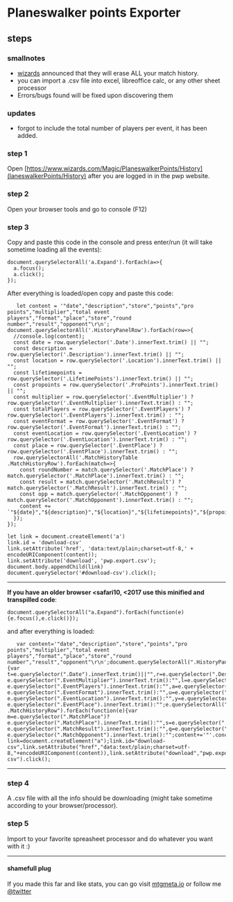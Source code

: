 # Planeswalker points Exporter

## steps	

### smallnotes

* [wizards](https://magic.gg/news/sunsetting-planeswalker-points) announced that they will erase ALL your match history.
* you can import a .csv file into excel, libreoffice calc, or any other sheet processor
* Errors/bugs found will be fixed upon discovering  them

### updates
* forgot to include the total number of players per event, it has been added.


### step 1

Open [https://www.wizards.com/Magic/PlaneswalkerPoints/History](laneswalkerPoints/History) after you are logged in in the pwp website.

### step 2

Open your browser tools and go to console (F12)

### step 3

Copy and paste this code in the console and press enter/run (it will take sometime loading all the events):

    document.querySelectorAll('a.Expand').forEach(a=>{
      a.focus();
      a.click();
    });

After everything is loaded/open copy and paste this code:
    
       let content = '"date","description","store","points","pro points","multiplier","total event players","format","place","store","round number","result","opponent"\r\n';
    document.querySelectorAll('.HistoryPanelRow').forEach(row=>{
      //console.log(content);
      const date = row.querySelector('.Date').innerText.trim() || "";
      const description = row.querySelector('.Description').innerText.trim() || "";
      const location = row.querySelector('.Location').innerText.trim() || "";
      const lifetimepoints = row.querySelector('.LifetimePoints').innerText.trim() || "";
      const propoints = row.querySelector('.ProPoints').innerText.trim() || "";
      const multiplier = row.querySelector('.EventMultiplier') ? row.querySelector('.EventMultiplier').innerText.trim() : "";
      const totalPlayers = row.querySelector('.EventPlayers') ? row.querySelector('.EventPlayers').innerText.trim() : "";
      const eventFormat = row.querySelector('.EventFormat') ? row.querySelector('.EventFormat').innerText.trim() : "";
      const eventLocation = row.querySelector('.EventLocation') ? row.querySelector('.EventLocation').innerText.trim() : "";
      const place = row.querySelector('.EventPlace') ? row.querySelector('.EventPlace').innerText.trim() : "";
      row.querySelectorAll('.MatchHistoryTable .MatchHistoryRow').forEach(match=>{
        const roundNumber = match.querySelector('.MatchPlace') ? match.querySelector('.MatchPlace').innerText.trim() : "";
        const result = match.querySelector('.MatchResult') ? match.querySelector('.MatchResult').innerText.trim() : "";
        const opp = match.querySelector('.MatchOpponent') ? match.querySelector('.MatchOpponent').innerText.trim() : "";
        content += `"${date}","${description}","${location}","${lifetimepoints}","${propoints}","${multiplier}","${totalPlayers}","${eventFormat}","${eventLocation}","${place}","${roundNumber}","${result}","${opp}"\r\n`;
      });
    });

    let link = document.createElement('a')
    link.id = 'download-csv'
    link.setAttribute('href', 'data:text/plain;charset=utf-8,' + encodeURIComponent(content));
    link.setAttribute('download', 'pwp.export.csv');
    document.body.appendChild(link)
    document.querySelector('#download-csv').click();

___
**If you have an older browser <safari10, <2017 use this minified and transpilled code**:

    document.querySelectorAll("a.Expand").forEach(function(e){e.focus(),e.click()});

and after everything is loaded:

       var content='"date","description","store","points","pro points","multiplier","total event players","format","place","store","round number","result","opponent"\r\n';document.querySelectorAll(".HistoryPanelRow").forEach(function(e){var t=e.querySelector(".Date").innerText.trim()||"",r=e.querySelector(".Description").innerText.trim()||"",n=e.querySelector(".Location").innerText.trim()||"",c=e.querySelector(".LifetimePoints").innerText.trim()||"",o=e.querySelector(".ProPoints").innerText.trim()||"",i=e.querySelector(".EventMultiplier")?e.querySelector(".EventMultiplier").innerText.trim():"",l=e.querySelector(".EventPlayers")?e.querySelector(".EventPlayers").innerText.trim():"",a=e.querySelector(".EventFormat")?e.querySelector(".EventFormat").innerText.trim():"",u=e.querySelector(".EventLocation")?e.querySelector(".EventLocation").innerText.trim():"",y=e.querySelector(".EventPlace")?e.querySelector(".EventPlace").innerText.trim():"";e.querySelectorAll(".MatchHistoryTable .MatchHistoryRow").forEach(function(e){var m=e.querySelector(".MatchPlace")?e.querySelector(".MatchPlace").innerText.trim():"",s=e.querySelector(".MatchResult")?e.querySelector(".MatchResult").innerText.trim():"",q=e.querySelector(".MatchOpponent")?e.querySelector(".MatchOpponent").innerText.trim():"";content+='"'.concat(t,'","').concat(r,'","').concat(n,'","').concat(c,'","').concat(o,'","').concat(i,'","').concat(l,'","').concat(a,'","').concat(u,'","').concat(y,'","').concat(m,'","').concat(s,'","').concat(q,'"\r\n')})});var link=document.createElement("a");link.id="download-csv",link.setAttribute("href","data:text/plain;charset=utf-8,"+encodeURIComponent(content)),link.setAttribute("download","pwp.export.csv"),document.body.appendChild(link),document.querySelector("#download-csv").click();
___

### step 4

A .csv file with all the info should be downloading (might take sometime according to your browser/processor).

### step 5

Import to your favorite spreasheet processor and do whatever you want with it :)



____

#### shamefull plug
If you made this far and like stats, you can go visit [mtgmeta.io](https://mtgmeta.io) or follow me [@twitter](https://twitter.com/mtgmetaio)


